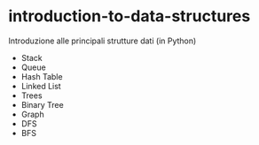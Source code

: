 # introduction-to-data-structures
Introduzione alle principali strutture dati (in Python)

- Stack
- Queue
- Hash Table
- Linked List
- Trees
- Binary Tree
- Graph
- DFS
- BFS
